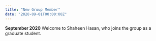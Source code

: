 ```yaml
---
title: "New Group Member"
date: "2020-09-01T00:00:00Z"
---
```

**September 2020** Welcome to Shaheen Hasan, who joins the group as a graduate student.
